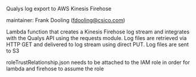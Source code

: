 Qualys log export to AWS Kinesis Firehose

maintainer: Frank Dooling (fdooling@csico.com)

Lambda function that creates a Kinesis Firehose log stream and integrates
with the Qualys API using the requests module.  Log files are retrieved via
HTTP GET and delivered to log stream using direct PUT.  Log files are sent
to S3

roleTrustRelationship.json needs to be attached to the IAM role in order
for lambda and firehose to assume the role
